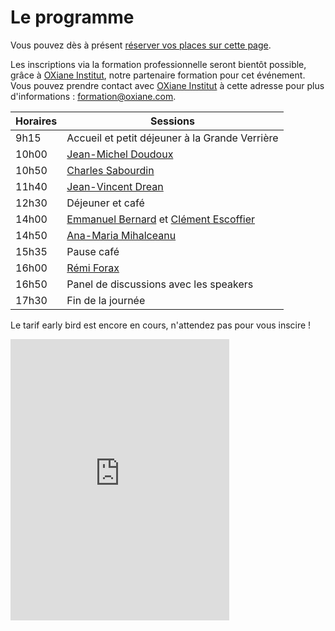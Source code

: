 # Le programme

<!-- MACRO{snippet|debug=false|ignoreDownloadError=false|verbatim=false|file=src/site/resources/fragments/breadcrum.snippet.html} -->

Vous pouvez dès à
présent [réserver vos places sur cette page](https://www.helloasso.com/associations/bjpc/evenements/paris-jug-s-java-day-2023).

Les inscriptions via la formation professionnelle seront bientôt possible, grâce
à [OXiane Institut](https://www.oxiane.com/), notre partenaire formation pour cet événement. Vous pouvez prendre contact
avec [OXiane Institut](https://www.oxiane.com/) à cette adresse pour plus
d'informations : [formation@oxiane.com](mailto:formation@oxiane.com).

<!--
Les détails du parcours pédagogique se trouvent ici : <https://www.oxiane.com/parcours-pedagogique-javaday-2023/>. Vous pouvez prendre contact avec OXiane à l'adresse suivante : [formation@oxiane.com](mailto:formation@oxiane.com).
-->

| Horaires | Sessions                                       |
|----------|------------------------------------------------|
| 9h15     | Accueil et petit déjeuner à la Grande Verrière |
| 10h00    | [Jean-Michel Doudoux]()                        |
| 10h50    | [Charles Sabourdin]()                          |
| 11h40    | [Jean-Vincent Drean]()                         |
| 12h30    | Déjeuner et café                               |
| 14h00    | [Emmanuel Bernard]() et [Clément Escoffier]()  |
| 14h50    | [Ana-Maria Mihalceanu]()                       |
| 15h35    | Pause café                                     |
| 16h00    | [Rémi Forax]()                                 |
| 16h50    | Panel de discussions avec les speakers         |
| 17h30    | Fin de la journée                              |

Le tarif early bird est encore en cours, n'attendez pas pour vous inscire !

<iframe id="haWidget" allowtransparency="true" src="https://www.helloasso.com/associations/bjpc/evenements/paris-jug-s-java-day-2024/widget-vignette" style="width: 350px; height: 450px; border: none;"></iframe>


